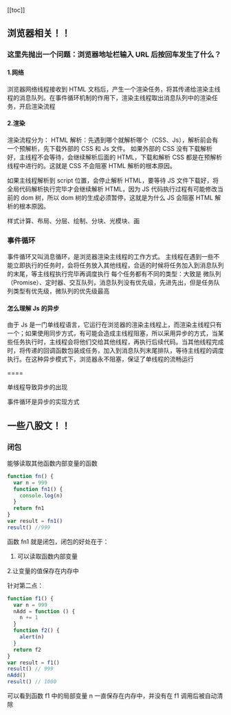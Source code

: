 [[toc]]

## 浏览器相关！！

### 这里先抛出一个问题：浏览器地址栏输入 URL 后按回车发生了什么？

#### 1.网络

浏览器网络线程接收到 HTML 文档后，产生一个渲染任务，将其传递给渲染主线程的消息队列。在事件循环机制的作用下，渲染主线程取出消息队列中的渲染任务，开启渲染流程

#### 2.渲染

渲染流程分为：
HTML 解析：先遇到哪个就解析哪个（CSS、Js），解析前会有一个预解析，先下载外部的 CSS 和 Js 文件。
如果外部的 CSS 没有下载解析好，主线程不会等待，会继续解析后面的 HTML，下载和解析 CSS 都是在预解析线程中进行的。这就是 CSS 不会阻塞 HTML 解析的根本原因。

如果主线程解析到 script 位置，会停止解析 HTML，要等待 JS 文件下载好，将全局代码解析执行完毕才会继续解析 HTML，因为 JS 代码执行过程有可能修改当前的 dom 树，所以 dom 树的生成必须暂停，这就是为什么 JS 会阻塞 HTML 解析的根本原因。

样式计算、布局、分层、绘制、分块、光模块、画

### 事件循环

事件循环又叫消息循环，是浏览器渲染主线程的工作方式。
主线程在遇到一些不能立即执行的任务时，会将任务放入其他线程，合适的时候将任务加入到消息队列的末尾，等主线程执行完毕再调度执行
每个任务都有不同的类型：大致是 微队列（Promise）、定时器、交互队列，消息队列没有优先级，先进先出，但是任务队列类型有优先级，微队列的优先级最高

#### 怎么理解 Js 的异步

由于 Js 是一门单线程语言，它运行在浏览器的渲染主线程上，而渲染主线程只有一个；如果使用同步方式，有可能会造成主线程阻塞，所以采用异步的方式，当某些任务执行时，主线程会将他们交给其他线程，再执行后续代码。当其他线程完成时，将传递的回调函数包装成任务，加入到消息队列末尾排队，等待主线程的调度执行。在这种异步模式下，浏览器永不阻塞，保证了单线程的流畅运行

====

单线程导致异步的出现

事件循环是异步的实现方式

## 一些八股文！！

### 闭包

能够读取其他函数内部变量的函数

```js
function fn() {
  var n = 999
  function fn1() {
    console.log(n)
  }
  return fn1
}
var result = fn1()
result() //999
```

函数 fn1 就是闭包，闭包的好处在于：

1. 可以读取函数内部变量

2.让变量的值保存在内存中

针对第二点：

```js
function f1() {
  var n = 999
  nAdd = function () {
    n += 1
  }
  function f2() {
    alert(n)
  }
  return f2
}
var result = f1()
result() // 999
nAdd()
result() // 1000
```

可以看到函数 f1 中的局部变量 n 一直保存在内存中，并没有在 f1 调用后被自动清除
